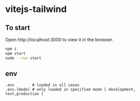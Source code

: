 # vitejs-tailwind

## To start

Open http://localhost:3000 to view it in the browser.

```bash
npm i
npm start
node --run start
```

## env
```.env
.env        # loaded in all cases
.env.[mode] # only loaded in specified mode [ development, test,production ]
```
